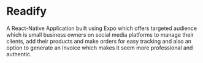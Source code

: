 # Readify
A React-Native Application built using Expo which offers targeted audience which is small business owners on social media platforms to manage their clients, add their products and make orders for easy tracking and also an option to generate an Invoice which makes it seem more professional and authentic.
